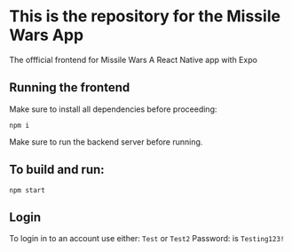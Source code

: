 # This is the repository for the Missile Wars App

The offficial frontend for Missile Wars 
A React Native app with Expo

## Running the frontend

Make sure to install all dependencies before proceeding:

```
npm i
```
Make sure to run the backend server before running.

## To build and run:

```
npm start
```

## Login 
To login in to an account use either: 
`Test` or `Test2`
Password: is `Testing123!`

